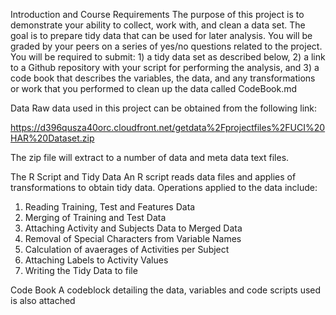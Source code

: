 Introduction and Course Requirements
The purpose of this project is to demonstrate your ability to collect, work with, and clean a data set. The goal is to prepare tidy data that can be used for later analysis. You will be graded by your peers on a series of yes/no questions related to the project. You will be required to submit: 1) a tidy data set as described below, 2) a link to a Github repository with your script for performing the analysis, and 3) a code book that describes the variables, the data, and any transformations or work that you performed to clean up the data called CodeBook.md

Data
Raw data used in this project can be obtained from the following link:

https://d396qusza40orc.cloudfront.net/getdata%2Fprojectfiles%2FUCI%20HAR%20Dataset.zip 

The zip file will extract to a number of data and meta data text files.

The R Script and Tidy Data
An R script reads data files and applies of transformations to obtain tidy data. Operations applied to the data include:
1. Reading Training, Test and Features Data
2. Merging of Training and Test Data
3. Attaching Activity and Subjects Data to Merged Data
4. Removal of Special Characters from Variable Names
5. Calculation of avaerages of Activities per Subject 
6. Attaching Labels to Activity Values
7. Writing the Tidy Data to file

Code Book
A codeblock detailing the data, variables and code scripts used is also attached